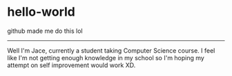 # hello-world
github made me do this lol

---
Well I'm Jace, currently a student taking Computer Science course. I feel like I'm not getting enough knowledge in my school
so I'm hoping my attempt on self improvement would work XD.
